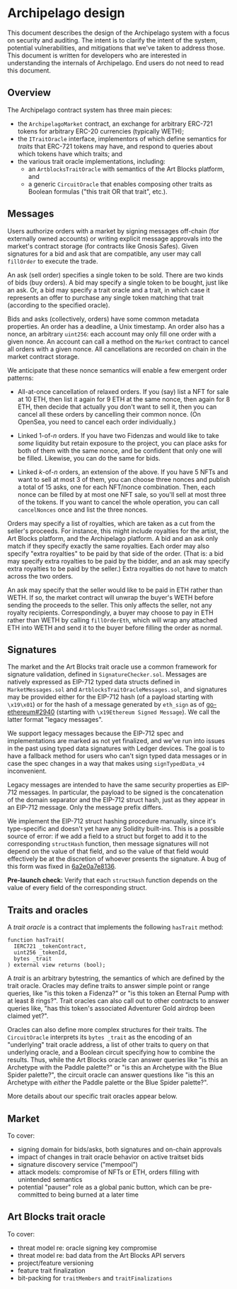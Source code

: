 # Archipelago design

This document describes the design of the Archipelago system with a focus on
security and auditing. The intent is to clarify the intent of the system,
potential vulnerabilities, and mitigations that we've taken to address those.
This document is written for developers who are interested in understanding the
internals of Archipelago. End users do not need to read this document.

## Overview

The Archipelago contract system has three main pieces:

- the `ArchipelagoMarket` contract, an exchange for arbitrary ERC-721 tokens for
  arbitrary ERC-20 currencies (typically WETH);
- the `ITraitOracle` interface, implementors of which define semantics for
  _traits_ that ERC-721 tokens may have, and respond to queries about which
  tokens have which traits; and
- the various trait oracle implementations, including:
  - an `ArtblocksTraitOracle` with semantics of the Art Blocks platform, and
  - a generic `CircuitOracle` that enables composing other traits as Boolean
    formulas ("this trait OR that trait", etc.).

## Messages

Users authorize orders with a market by signing messages off-chain (for
externally owned accounts) or writing explicit message approvals into the
market's contract storage (for contracts like Gnosis Safes). Given signatures
for a bid and ask that are compatible, any user may call `fillOrder` to execute
the trade.

An ask (sell order) specifies a single token to be sold. There are two kinds of
bids (buy orders). A bid may specify a single token to be bought, just like an
ask. Or, a bid may specify a trait oracle and a trait, in which case it
represents an offer to purchase any single token matching that trait (according
to the specified oracle).

Bids and asks (collectively, orders) have some common metadata properties. An
order has a deadline, a Unix timestamp. An order also has a nonce, an arbitrary
`uint256`: each account may only fill one order with a given nonce. An account
can call a method on the `Market` contract to cancel all orders with a given
nonce. All cancellations are recorded on chain in the market contract storage.

We anticipate that these nonce semantics will enable a few emergent order
patterns:

- All-at-once cancellation of relaxed orders. If you (say) list a NFT for sale
  at 10 ETH, then list it again for 9 ETH at the same nonce, then again for 8
  ETH, then decide that actually you don't want to sell it, then you can cancel
  all these orders by cancelling their common nonce. (On OpenSea, you need to
  cancel each order individually.)

- Linked 1-of-_n_ orders. If you have two Fidenzas and would like to take _some_
  liquidity but retain exposure to the project, you can place asks for both of
  them with the same nonce, and be confident that only one will be filled.
  Likewise, you can do the same for bids.

- Linked _k_-of-_n_ orders, an extension of the above. If you have 5 NFTs and
  want to sell at most 3 of them, you can choose three nonces and publish a
  total of 15 asks, one for each NFT/nonce combination. Then, each nonce can be
  filled by at most one NFT sale, so you'll sell at most three of the tokens. If
  you want to cancel the whole operation, you can call `cancelNonces` once and
  list the three nonces.

Orders may specify a list of royalties, which are taken as a cut from the
seller's proceeds. For instance, this might include royalties for the artist,
the Art Blocks platform, and the Archipelago platform. A bid and an ask only
match if they specify exactly the same royalties. Each order may also specify
"extra royalties" to be paid by that side of the order. (That is: a bid may
specify extra royalties to be paid by the bidder, and an ask may specify extra
royalties to be paid by the seller.) Extra royalties do not have to match across
the two orders.

An ask may specify that the seller would like to be paid in ETH rather than
WETH. If so, the market contract will unwrap the buyer's WETH before sending the
proceeds to the seller. This only affects the seller, not any royalty
recipients. Correspondingly, a buyer may choose to pay in ETH rather than WETH
by calling `fillOrderEth`, which will wrap any attached ETH into WETH and send
it to the buyer before filling the order as normal.

## Signatures

The market and the Art Blocks trait oracle use a common framework for signature
validation, defined in `SignatureChecker.sol`. Messages are natively expressed
as EIP-712 typed data structs defined in `MarketMessages.sol` and
`ArtblocksTraitOracleMessages.sol`, and signatures may be provided either for
the EIP-712 hash (of a payload starting with `\x19\x01`) or for the hash of a
message generated by `eth_sign` as of [go-ethereum#2940][] (starting with
`\x19Ethereum Signed Message`). We call the latter format "legacy messages".

[go-ethereum#2940]: https://github.com/ethereum/go-ethereum/pull/2940

We support legacy messages because the EIP-712 spec and implementations are
marked as not yet finalized, and we've run into issues in the past using typed
data signatures with Ledger devices. The goal is to have a fallback method for
users who can't sign typed data messages or in case the spec changes in a way
that makes using `signTypedData_v4` inconvenient.

Legacy messages are intended to have the same security properties as EIP-712
messages. In particular, the payload to be signed is the concatenation of the
domain separator and the EIP-712 struct hash, just as they appear in an EIP-712
message. Only the message prefix differs.

We implement the EIP-712 struct hashing procedure manually, since it's
type-specific and doesn't yet have any Solidity built-ins. This is a possible
source of error: if we add a field to a struct but forget to add it to the
corresponding `structHash` function, then message signatures will not depend on
the value of that field, and so the value of that field would effectively be at
the discretion of whoever presents the signature. A bug of this form was fixed
in [6a2e0a7e8136].

[6a2e0a7e8136]:
  https://github.com/archipelago-art/contracts/commit/6a2e0a7e81368a629f549825cd1114321ff5fc0b

**Pre-launch check:** Verify that each `structHash` function depends on the
value of every field of the corresponding struct.

## Traits and oracles

A _trait oracle_ is a contract that implements the following `hasTrait` method:

```solidity
function hasTrait(
  IERC721 _tokenContract,
  uint256 _tokenId,
  bytes _trait
) external view returns (bool);

```

A _trait_ is an arbitrary bytestring, the semantics of which are defined by the
trait oracle. Oracles may define traits to answer simple point or range queries,
like "is this token a Fidenza?" or "is this token an Eternal Pump with at least
8 rings?". Trait oracles can also call out to other contracts to answer queries
like, "has this token's associated Adventurer Gold airdrop been claimed yet?".

Oracles can also define more complex structures for their traits. The
`CircuitOracle` interprets its `bytes _trait` as the encoding of an "underlying"
trait oracle address, a list of other traits to query on that underlying oracle,
and a Boolean circuit specifying how to combine the results. Thus, while the Art
Blocks oracle can answer queries like "is this an Archetype with the Paddle
palette?" or "is this an Archetype with the Blue Spider palette?", the circuit
oracle can answer questions like "is this an Archetype with _either_ the Paddle
palette or the Blue Spider palette?".

More details about our specific trait oracles appear below.

## Market

To cover:

- signing domain for bids/asks, both signatures and on-chain approvals
- impact of changes in trait oracle behavior on active traitset bids
- signature discovery service ("mempool")
- attack models: compromise of NFTs or ETH, orders filling with unintended
  semantics
- potential "pauser" role as a global panic button, which can be pre-committed
  to being burned at a later time

## Art Blocks trait oracle

To cover:

- threat model re: oracle signing key compromise
- threat model re: bad data from the Art Blocks API servers
- project/feature versioning
- feature trait finalization
- bit-packing for `traitMembers` and `traitFinalizations`
